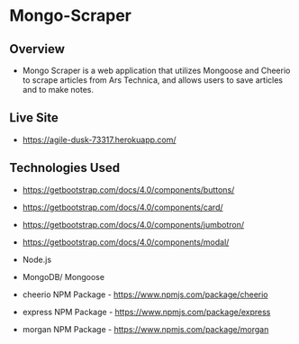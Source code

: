 # Mongo-Scraper

## Overview
- Mongo Scraper is a web application that utilizes Mongoose and Cheerio to scrape articles from Ars Technica, and allows users to save articles and to make notes.

## Live Site
- https://agile-dusk-73317.herokuapp.com/

## Technologies Used
- https://getbootstrap.com/docs/4.0/components/buttons/
- https://getbootstrap.com/docs/4.0/components/card/
- https://getbootstrap.com/docs/4.0/components/jumbotron/
- https://getbootstrap.com/docs/4.0/components/modal/

- Node.js
- MongoDB/ Mongoose
- cheerio NPM Package - https://www.npmjs.com/package/cheerio
- express NPM Package - https://www.npmjs.com/package/express
- morgan NPM Package - https://www.npmjs.com/package/morgan

